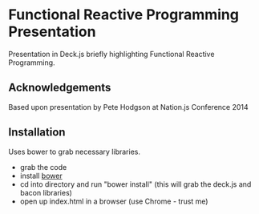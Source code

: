 Functional Reactive Programming Presentation
=========================

Presentation in Deck.js briefly highlighting Functional Reactive Programming.

Acknowledgements
----------------

Based upon presentation by Pete Hodgson at Nation.js Conference 2014 

Installation
------------

Uses bower to grab necessary libraries.
* grab the code
* install [bower](http://bower.io/)
* cd into directory and run "bower install" (this will grab the deck.js and bacon libraries)
* open up index.html in a browser (use Chrome - trust me)

